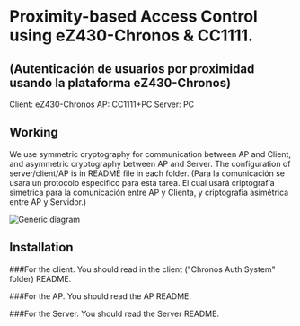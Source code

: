 Proximity-based Access Control using eZ430-Chronos & CC1111.
============================================================
(Autenticación de usuarios por proximidad usando la plataforma eZ430-Chronos)
-----------------------------------------------------------------------------

Client:	eZ430-Chronos
AP:	CC1111+PC
Server: PC 
	
Working
-------

We use symmetric cryptography for communication between AP and Client, and asymmetric cryptography between AP and Server. The configuration of server/client/AP is in README file in each folder.
(Para la comunicación se usara un protocolo especifico para esta tarea. El cual usará criptografía simetrica para la comunicación entre AP y Clienta, y criptografia asimétrica entre AP y Servidor.)


![](http://img853.imageshack.us/img853/760/hef5.png "Generic diagram")

Installation
-----------

###For the client. 
You should read in the client ("Chronos Auth System" folder) README.

###For the AP. 
You should read the AP README.

###For the Server. 
You should read the Server README.


